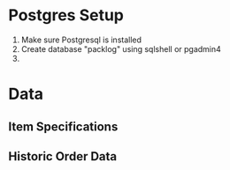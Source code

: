 # Postgres Setup

1. Make sure Postgresql is installed
2. Create database "packlog" using sqlshell or pgadmin4
3. 


# Data

## Item Specifications

## Historic Order Data